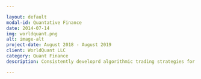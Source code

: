 ```yaml
---

layout: default
modal-id: Quantative Finance
date: 2014-07-14
img: worldquant.png
alt: image-alt
project-date: August 2018 - August 2019
client: WorldQuant LLC
category: Quant Finance
description: Consistently developrd algorithmic trading strategies for equity trading using statistical modelling based on Price Volume, Fundamental Data, and Sentiment Data for stock markets in the USA, Europe, and Asia. Built around 670 such alphas in total with 250 presently in use in international portfolios.

---
```


